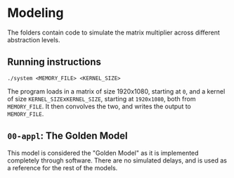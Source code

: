 
# Modeling

The folders contain code to simulate the matrix multiplier across different abstraction levels.

## Running instructions

`./system <MEMORY_FILE> <KERNEL_SIZE>`

The program loads in a matrix of size 1920x1080, starting at `0`, and a kernel of size `KERNEL_SIZE`x`KERNEL_SIZE`, starting at `1920x1080`, both from `MEMORY_FILE`. It then convolves the two, and writes the output to `MEMORY_FILE`.

## `00-appl`: The Golden Model

This model is considered the "Golden Model" as it is implemented completely through software. There are no simulated delays, and is used as a reference for the rest of the models.
